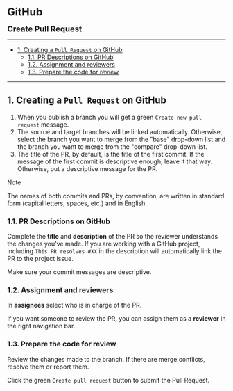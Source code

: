 <font size="5"> **GitHub** </font>

<font size="4"> **Create Pull Request** </font>

---

<!-- TOC tocDepth:2..3 chapterDepth:2..6 -->

- [1. Creating a `Pull Request` on GitHub](#1-creating-a-pull-request-on-github)
  - [1.1. PR Descriptions on GitHub](#11-pr-descriptions-on-github)
  - [1.2. Assignment and reviewers](#12-assignment-and-reviewers)
  - [1.3. Prepare the code for review](#13-prepare-the-code-for-review)

<!-- /TOC -->

---

## 1. Creating a `Pull Request` on GitHub

1. When you publish a branch you will get a green `Create new pull request` message.
2. The source and target branches will be linked automatically. Otherwise, select the branch you want to merge from the "base" drop-down list and the branch you want to merge from the "compare" drop-down list.
3. The title of the PR, by default, is the title of the first commit. If the message of the first commit is descriptive enough, leave it that way. Otherwise, put a descriptive message for the PR.

> [!NOTE]
> The names of both commits and PRs, by convention, are written in standard form (capital letters, spaces, etc.) and in English.

### 1.1. PR Descriptions on GitHub

Complete the **title** and **description** of the PR so the reviewer understands the changes you've made. If you are working with a GitHub project, including `This PR resolves #XX` in the description will automatically link the PR to the project issue.

Make sure your commit messages are descriptive.

### 1.2. Assignment and reviewers

In **assignees** select who is in charge of the PR.

If you want someone to review the PR, you can assign them as a **reviewer** in the right navigation bar.

### 1.3. Prepare the code for review

Review the changes made to the branch. If there are merge conflicts, resolve them or report them.

Click the green `Create pull request` button to submit the Pull Request.

